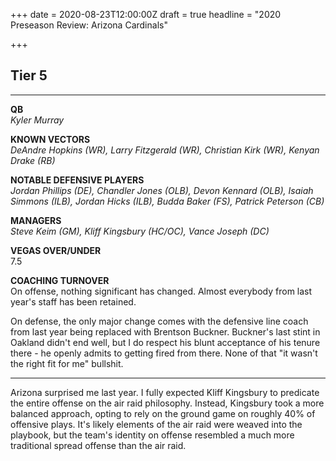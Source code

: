 +++
date = 2020-08-23T12:00:00Z
draft = true
headline = "2020 Preseason Review: Arizona Cardinals"

+++
## Tier 5

***

**QB**  
_Kyler Murray_

**KNOWN VECTORS**  
_DeAndre Hopkins (WR), Larry Fitzgerald (WR), Christian Kirk (WR), Kenyan Drake (RB)_  
  
**NOTABLE DEFENSIVE PLAYERS**  
_Jordan Phillips (DE), Chandler Jones (OLB), Devon Kennard (OLB), Isaiah Simmons (ILB), Jordan Hicks (ILB), Budda Baker (FS), Patrick Peterson (CB)_  
  
**MANAGERS**  
_Steve Keim (GM), Kliff Kingsbury (HC/OC), Vance Joseph (DC)_

**VEGAS OVER/UNDER**  
7\.5

**COACHING TURNOVER**  
On offense, nothing significant has changed. Almost everybody from last year's staff has been retained.

On defense, the only major change comes with the defensive line coach from last year being replaced with Brentson Buckner. Buckner's last stint in Oakland didn't end well, but I do respect his blunt acceptance of his tenure there - he openly admits to getting fired from there. None of that "it wasn't the right fit for me" bullshit.

***

Arizona surprised me last year. I fully expected Kliff Kingsbury to predicate the entire offense on the air raid philosophy. Instead, Kingsbury took a more balanced approach, opting to rely on the ground game on roughly 40% of offensive plays. It's likely elements of the air raid were weaved into the playbook, but the team's identity on offense resembled a much more traditional spread offense than the air raid. 